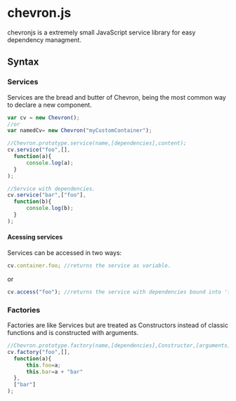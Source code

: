 # chevron.js

chevronjs is a extremely small JavaScript service library for easy dependency managment.

## Syntax

### Services

Services are the bread and butter of Chevron, being the most common way to declare a new component.

```javascript
var cv = new Chevron();
//or
var namedCv= new Chevron("myCustomContainer");

//Chevron.prototype.service(name,[dependencies],content);
cv.service("foo",[],
  function(a){
      console.log(a);
  }
);

//Service with dependencies.
cv.service("bar",["foo"],
  function(b){
      console.log(b);
  }
);
```

#### Acessing services

Services can be accessed in two ways:

```javascript
cv.container.foo; //returns the service as variable.
```

or

```javascript
cv.access("foo"); //returns the service with dependencies bound into 'this'.
```

### Factories

Factories are like Services but are treated as Constructors instead of classic functions and is constructed with arguments.

```javascript
//Chevron.prototype.factory(name,[dependencies],Constructor,[arguments]);
cv.factory("foo",[],
  function(a){
      this.foo=a;
      this.bar=a + "bar"
  },
  ["bar"]
);
```
